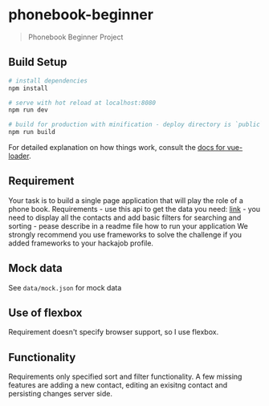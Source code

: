 # phonebook-beginner

> Phonebook Beginner Project

## Build Setup

``` bash
# install dependencies
npm install

# serve with hot reload at localhost:8080
npm run dev

# build for production with minification - deploy directory is `public`
npm run build
```

For detailed explanation on how things work, consult the [docs for vue-loader](http://vuejs.github.io/vue-loader).


## Requirement
Your task is to build a single page application that will play the role of a phone book.  Requirements - use this api to get the data you need: [link](http://www.mocky.io/v2/59e698340f00000d01ee9756) - you need to display all the contacts and add basic filters for searching and sorting - pease describe in a readme file how to run your application  We strongly recommend you use frameworks to solve the challenge if you added frameworks to your hackajob profile.

## Mock data
See `data/mock.json` for mock data

## Use of flexbox
Requirement doesn't specify browser support, so I use flexbox.

## Functionality
Requirements only specified sort and filter functionality. A few missing features are adding a new contact, editing an exisitng contact and persisting changes server side.